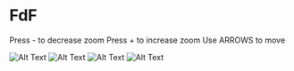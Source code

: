 # FdF
  Press - to decrease zoom
	Press + to increase zoom
  Use ARROWS to move

![Alt Text](renders/42.jpg)
![Alt Text](renders/t1.jpg)
![Alt Text](renders/julia.jpg)
![Alt Text](renders/100-6.jpg)
